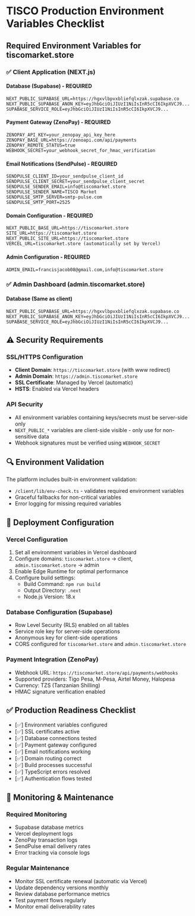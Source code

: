 # TISCO Production Environment Variables Checklist

## Required Environment Variables for tiscomarket.store

### ✅ Client Application (NEXT.js)

#### **Database (Supabase) - REQUIRED**
```
NEXT_PUBLIC_SUPABASE_URL=https://hgxvlbpvxbliefqlxzak.supabase.co
NEXT_PUBLIC_SUPABASE_ANON_KEY=eyJhbGciOiJIUzI1NiIsInR5cCI6IkpXVCJ9...
SUPABASE_SERVICE_ROLE=eyJhbGciOiJIUzI1NiIsInR5cCI6IkpXVCJ9...
```

#### **Payment Gateway (ZenoPay) - REQUIRED**
```
ZENOPAY_API_KEY=your_zenopay_api_key_here
ZENOPAY_BASE_URL=https://zenoapi.com/api/payments
ZENOPAY_REMOTE_STATUS=true
WEBHOOK_SECRET=your_webhook_secret_for_hmac_verification
```

#### **Email Notifications (SendPulse) - REQUIRED**
```
SENDPULSE_CLIENT_ID=your_sendpulse_client_id
SENDPULSE_CLIENT_SECRET=your_sendpulse_client_secret  
SENDPULSE_SENDER_EMAIL=info@tiscomarket.store
SENDPULSE_SENDER_NAME=TISCO Market
SENDPULSE_SMTP_SERVER=smtp-pulse.com
SENDPULSE_SMTP_PORT=2525
```

#### **Domain Configuration - REQUIRED**
```
NEXT_PUBLIC_BASE_URL=https://tiscomarket.store
SITE_URL=https://tiscomarket.store
NEXT_PUBLIC_SITE_URL=https://tiscomarket.store
VERCEL_URL=tiscomarket.store (automatically set by Vercel)
```

#### **Admin Configuration - REQUIRED**
```
ADMIN_EMAIL=francisjacob08@gmail.com,info@tiscomarket.store
```

### ✅ Admin Dashboard (admin.tiscomarket.store)

#### **Database (Same as client)**
```
NEXT_PUBLIC_SUPABASE_URL=https://hgxvlbpvxbliefqlxzak.supabase.co
NEXT_PUBLIC_SUPABASE_ANON_KEY=eyJhbGciOiJIUzI1NiIsInR5cCI6IkpXVCJ9...
SUPABASE_SERVICE_ROLE=eyJhbGciOiJIUzI1NiIsInR5cCI6IkpXVCJ9...
```

## ⚠️ Security Requirements

### SSL/HTTPS Configuration
- **Client Domain**: `https://tiscomarket.store` (with www redirect)
- **Admin Domain**: `https://admin.tiscomarket.store`
- **SSL Certificate**: Managed by Vercel (automatic)
- **HSTS**: Enabled via Vercel headers

### API Security
- All environment variables containing keys/secrets must be server-side only
- `NEXT_PUBLIC_*` variables are client-side visible - only use for non-sensitive data
- Webhook signatures must be verified using `WEBHOOK_SECRET`

## 🔍 Environment Validation

The platform includes built-in environment validation:
- `/client/lib/env-check.ts` - validates required environment variables
- Graceful fallbacks for non-critical variables
- Error logging for missing required variables

## 🚀 Deployment Configuration

### Vercel Configuration
1. Set all environment variables in Vercel dashboard
2. Configure domains: `tiscomarket.store` → client, `admin.tiscomarket.store` → admin
3. Enable Edge Runtime for optimal performance
4. Configure build settings:
   - Build Command: `npm run build`
   - Output Directory: `.next`
   - Node.js Version: 18.x

### Database Configuration (Supabase)
- Row Level Security (RLS) enabled on all tables
- Service role key for server-side operations
- Anonymous key for client-side operations
- CORS configured for `tiscomarket.store` and `admin.tiscomarket.store`

### Payment Integration (ZenoPay)
- Webhook URL: `https://tiscomarket.store/api/payments/webhooks`
- Supported providers: Tigo Pesa, M-Pesa, Airtel Money, Halopesa
- Currency: TZS (Tanzanian Shilling)
- HMAC signature verification enabled

## ✅ Production Readiness Checklist

- [✅] Environment variables configured
- [✅] SSL certificates active
- [✅] Database connections tested
- [✅] Payment gateway configured
- [✅] Email notifications working
- [✅] Domain routing correct
- [✅] Build processes successful
- [✅] TypeScript errors resolved
- [✅] Authentication flows tested

## 🔧 Monitoring & Maintenance

### Required Monitoring
- Supabase database metrics
- Vercel deployment logs  
- ZenoPay transaction logs
- SendPulse email delivery rates
- Error tracking via console logs

### Regular Maintenance
- Monitor SSL certificate renewal (automatic via Vercel)
- Update dependency versions monthly
- Review database performance metrics
- Test payment flows regularly
- Monitor email deliverability rates
